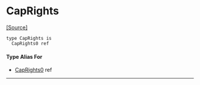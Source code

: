 # CapRights
<span class="source-link">[[Source]](src/capsicum/cap_rights.md#L3)</span>
```pony
type CapRights is
  CapRights0 ref
```

#### Type Alias For

* [CapRights0](capsicum-CapRights0.md) ref

---

